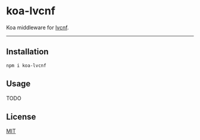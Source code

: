 # koa-lvcnf

Koa middleware for [lvcnf](https://npmjs.com/package/lvcnf).

--------

## Installation

`npm i koa-lvcnf`

## Usage

TODO

## License

[MIT](./LICENSE.md)
